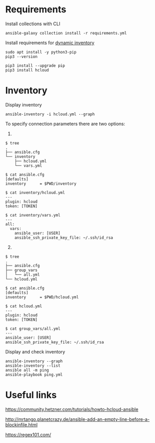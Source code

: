 # Requirements
Install collections with CLI
```
ansible-galaxy collection install -r requirements.yml
```

Install requirements for [dynamic inventory](https://docs.ansible.com/ansible/latest/collections/hetzner/hcloud/hcloud_inventory.html "Ansible dynamic inventory plugin for the Hetzner Cloud")
```
sudo apt install -y python3-pip
pip3 --version
```
```
pip3 install --upgrade pip
pip3 install hcloud
```

# Inventory
Display inventory
```
ansible-inventory -i hcloud.yml --graph
```

To specify connection parameters there are two options:

1.
```
$ tree
.
├── ansible.cfg
└── inventory
    ├── hcloud.yml
    └── vars.yml
```
```
$ cat ansible.cfg
[defaults]
inventory      = $PWD/inventory
```
```
$ cat inventory/hcloud.yml
---
plugin: hcloud
token: [TOKEN]
```
```
$ cat inventory/vars.yml
---
all:
  vars:
    ansible_user: [USER]
    ansible_ssh_private_key_file: ~/.ssh/id_rsa
```

2.
```
$ tree
.
├── ansible.cfg
├── group_vars
│   └── all.yml
└── hcloud.yml
```
```
$ cat ansible.cfg
[defaults]
inventory      = $PWD/hcloud.yml
```
```
$ cat hcloud.yml
---
plugin: hcloud
token: [TOKEN]
```
```
$ cat group_vars/all.yml
---
ansible_user: [USER]
ansible_ssh_private_key_file: ~/.ssh/id_rsa
```

Display and check inventory
```
ansible-inventory --graph
ansible-inventory --list
ansible all -m ping
ansible-playbook ping.yml
```

# Useful links

https://community.hetzner.com/tutorials/howto-hcloud-ansible

http://mrtango.planetcrazy.de/ansible-add-an-empty-line-before-a-blockinfile.html

https://regex101.com/
